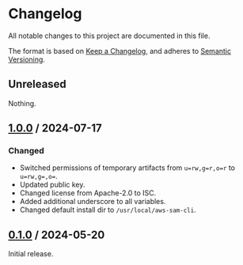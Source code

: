 # Changelog

All notable changes to this project are documented in this file.

The format is based on [Keep a Changelog](https://keepachangelog.com/en/1.1.0),
and adheres to [Semantic Versioning](https://semver.org/spec/v2.0.0).

## Unreleased

Nothing.

## [1.0.0](https://github.com/trallnag/ansible-role-aws-sam-cli/compare/v0.1.0...v1.0.0) / 2024-07-17

### Changed

- Switched permissions of temporary artifacts from `u=rw,g=r,o=r` to
  `u=rw,g=,o=`.
- Updated public key.
- Changed license from Apache-2.0 to ISC.
- Added additional underscore to all variables.
- Changed default install dir to `/usr/local/aws-sam-cli`.

## [0.1.0](https://github.com/trallnag/ansible-role-aws-sam-cli/compare/25fe7a005901b3ab35131672700edfe869ed15dc...v0.1.0) / 2024-05-20

Initial release.

